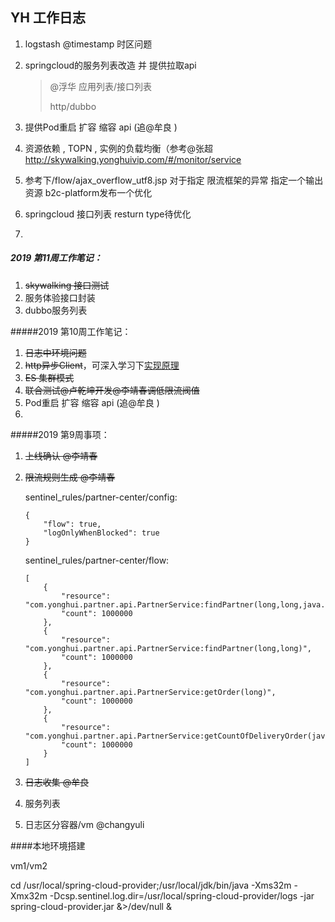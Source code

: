 ## 	YH 工作日志

1. logstash @timestamp 时区问题

2. springcloud的服务列表改造 并 提供拉取api

   > @浮华 应用列表/接口列表
   >
   > http/dubbo

3. 提供Pod重启 扩容 缩容 api (追@牟良 )

4. 资源依赖 , TOPN , 实例的负载均衡（参考@张超  http://skywalking.yonghuivip.com/#/monitor/service

5. 参考下/flow/ajax_overflow_utf8.jsp 对于指定 限流框架的异常 指定一个输出资源 b2c-platform发布一个优化

6. springcloud 接口列表 resturn type待优化

7. 





##### 2019 第11周工作笔记：

1. ~~skywalking 接口测试~~
2. 服务体验接口封装
3. dubbo服务列表



#####2019 第10周工作笔记：

1. ~~日志中环境问题~~
2. ~~http异步Client~~，可深入学习下[实现原理](https://hc.apache.org/httpcomponents-core-ga/tutorial/html/index.html)
3. ~~ES 集群模式~~
4. ~~联合测试@卢乾坤开发@李靖春调低限流阀值~~
5. Pod重启 扩容 缩容 api (追@牟良 )
6. 

#####2019 第9周事项：

1. ~~上线确认 @李靖春~~

2. ~~限流规则生成 @李靖春~~

   sentinel_rules/partner-center/config:

   ```
   {
       "flow": true,
       "logOnlyWhenBlocked": true
   }
   ```

   sentinel_rules/partner-center/flow:

   ```
   [
       {
           "resource": "com.yonghui.partner.api.PartnerService:findPartner(long,long,java.lang.String,com.yonghui.partner.api.model.developing.AddressInfo)",
           "count": 1000000
       },
       {
           "resource": "com.yonghui.partner.api.PartnerService:findPartner(long,long)",
           "count": 1000000
       },
       {
           "resource": "com.yonghui.partner.api.PartnerService:getOrder(long)",
           "count": 1000000
       },
       {
           "resource": "com.yonghui.partner.api.PartnerService:getCountOfDeliveryOrder(java.lang.Integer,com.yonghui.partner.api.model.order.PartnerOrderStatus)",
           "count": 1000000
       }
   ]
   ```

   

3. ~~日志收集 @牟良~~

4. 服务列表

5. 日志区分容器/vm   @changyuli


####本地环境搭建

vm1/vm2

cd /usr/local/spring-cloud-provider;/usr/local/jdk/bin/java -Xms32m -Xmx32m -Dcsp.sentinel.log.dir=/usr/local/spring-cloud-provider/logs -jar spring-cloud-provider.jar &>/dev/null &
